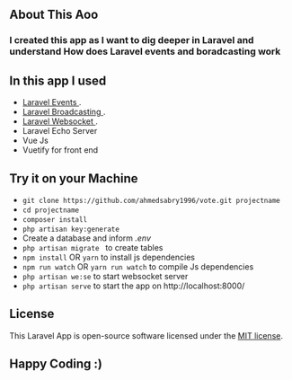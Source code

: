 ## About This Aoo

### I created this app as I want to dig deeper in Laravel and understand How does Laravel events and boradcasting work

## In this app I used 
- [Laravel Events ](https://laravel.com/docs/5.8/events).
- [Laravel Broadcasting ](https://laravel.com/docs/5.8/broadcasting).
- [Laravel Websocket ](https://docs.beyondco.de/laravel-websockets/).
-  Laravel Echo Server
-  Vue Js
-  Vuetify for front end


## Try it on your Machine 

* `git clone https://github.com/ahmedsabry1996/vote.git projectname`
* `cd projectname`
* `composer install`
* `php artisan key:generate`
* Create a database and inform *.env*
* `php artisan migrate ` to create tables
* `npm install` OR `yarn` to install js dependencies
* `npm run watch` OR `yarn run watch` to compile Js dependencies
* `php artisan we:se` to start websocket server
* `php artisan serve` to start the app on http://localhost:8000/
## License

This Laravel App is open-source software licensed under the [MIT license](https://opensource.org/licenses/MIT).

## Happy Coding :) 